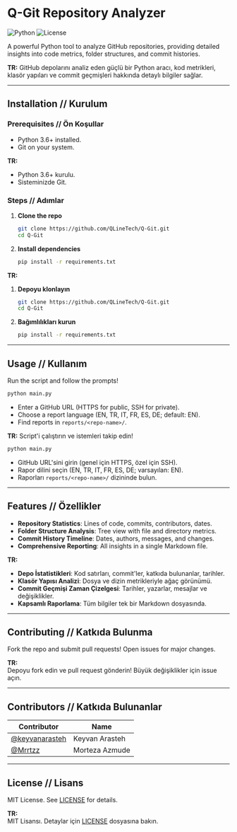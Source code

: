 # Q-Git Repository Analyzer

![Python](https://img.shields.io/badge/Python-3.6%2B-blue?style=flat-square) ![License](https://img.shields.io/badge/License-MIT-green?style=flat-square)

A powerful Python tool to analyze GitHub repositories, providing detailed insights into code metrics, folder structures, and commit histories.

**TR:** GitHub depolarını analiz eden güçlü bir Python aracı, kod metrikleri, klasör yapıları ve commit geçmişleri hakkında detaylı bilgiler sağlar.

---

## Installation // Kurulum

### Prerequisites // Ön Koşullar
- Python 3.6+ installed.
- Git on your system.

**TR:**
- Python 3.6+ kurulu.
- Sisteminizde Git.

### Steps // Adımlar
1. **Clone the repo**  
   ```bash
   git clone https://github.com/QLineTech/Q-Git.git
   cd Q-Git
   ```

2. **Install dependencies**  
   ```bash
   pip install -r requirements.txt
   ```

**TR:**
1. **Depoyu klonlayın**  
   ```bash
   git clone https://github.com/QLineTech/Q-Git.git
   cd Q-Git
   ```

2. **Bağımlılıkları kurun**  
   ```bash
   pip install -r requirements.txt
   ```

---

## Usage // Kullanım

Run the script and follow the prompts!  
```bash
python main.py
```

- Enter a GitHub URL (HTTPS for public, SSH for private).
- Choose a report language (EN, TR, IT, FR, ES, DE; default: EN).
- Find reports in `reports/<repo-name>/`.

**TR:**
Script'i çalıştırın ve istemleri takip edin!  
```bash
python main.py
```

- GitHub URL'sini girin (genel için HTTPS, özel için SSH).
- Rapor dilini seçin (EN, TR, IT, FR, ES, DE; varsayılan: EN).
- Raporları `reports/<repo-name>/` dizininde bulun.

---

## Features // Özellikler

- **Repository Statistics**: Lines of code, commits, contributors, dates.  
- **Folder Structure Analysis**: Tree view with file and directory metrics.  
- **Commit History Timeline**: Dates, authors, messages, and changes.  
- **Comprehensive Reporting**: All insights in a single Markdown file.  

**TR:**
- **Depo İstatistikleri**: Kod satırları, commit'ler, katkıda bulunanlar, tarihler.  
- **Klasör Yapısı Analizi**: Dosya ve dizin metrikleriyle ağaç görünümü.  
- **Commit Geçmişi Zaman Çizelgesi**: Tarihler, yazarlar, mesajlar ve değişiklikler.  
- **Kapsamlı Raporlama**: Tüm bilgiler tek bir Markdown dosyasında.  

---

## Contributing // Katkıda Bulunma

Fork the repo and submit pull requests! Open issues for major changes.  

**TR:**  
Depoyu fork edin ve pull request gönderin! Büyük değişiklikler için issue açın.  

---

## Contributors // Katkıda Bulunanlar

| Contributor          | Name           |
|----------------------|----------------|
| [@keyvanarasteh](https://github.com/keyvanarasteh) | Keyvan Arasteh |
| [@Mrrtzz](https://github.com/Mrrtzz) | Morteza Azmude |

---

## License // Lisans

MIT License. See [LICENSE](LICENSE) for details.  

**TR:**  
MIT Lisansı. Detaylar için [LICENSE](LICENSE) dosyasına bakın.  
```

